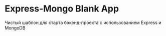 # Express-Mongo Blank App
Чистый шаблон для старта бэкенд-проекта с использованием Express и MongoDB
